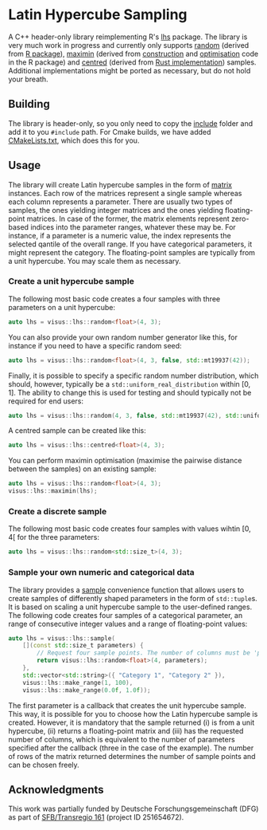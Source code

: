 # Latin Hypercube Sampling
A C++ header-only library reimplementing R's [lhs](https://github.com/bertcarnell/lhs/tree/master) package. The library is very much work in progress and currently only supports [random](lhs/include/visus/lhs/random.h) (derived from [R package]([[https://github.com/bertcarnell/lhs/blob/master/src/randomLHS.cpp](https://github.com/bertcarnell/lhs/blob/4be72495c0eba3ce0b1ae602122871ec83421db6/src/randomLHS.cpp)](https://github.com/bertcarnell/lhs/blob/4be72495c0eba3ce0b1ae602122871ec83421db6/src/randomLHS.cpp))), [maximin](lhs/include/visus/lhs/maximin.h) (derived from [construction](https://github.com/bertcarnell/lhs/blob/master/src/maximinLHS.cpp) and [optimisation](https://github.com/bertcarnell/lhs/blob/4be72495c0eba3ce0b1ae602122871ec83421db6/R/maximinLHS.R) code in the R package) and [centred](lhs/include/visus/lhs/centred.h) (derived from [Rust implementation](https://github.com/relf/egobox/blob/15a1225454f4d1c06df2301b9b5b69a9c900c788/crates/doe/src/lhs.rs#L253-L267)) samples. Additional implementations might be ported as necessary, but do not hold your breath.

## Building
The library is header-only, so you only need to copy the [include](lhs/include/) folder and add it to you `#include` path. For Cmake builds, we have added [CMakeLists.txt](lhs/CMakeLists.txt), which does this for you.

## Usage
The library will create Latin hypercube samples in the form of [matrix](lhs/include/visus/lhs/matrix.h) instances. Each row of the matrices represent a single sample whereas each column represents a parameter. There are usually two types of samples, the ones yielding integer matrices and the ones yielding floating-point matrices. In case of the former, the matrix elements represent zero-based indices into the parameter ranges, whatever these may be. For instance, if a parameter is a numeric value, the index represents the selected qantile of the overall range. If you have categorical parameters, it might represent the category. The floating-point samples are typically from a unit hypercube. You may scale them as necessary.

### Create a unit hypercube sample
The following most basic code creates a four samples with three parameters on a unit hypercube:
```c++
auto lhs = visus::lhs::random<float>(4, 3);
```

You can also provide your own random number generator like this, for instance if you need to have a specific random seed:
```c++
auto lhs = visus::lhs::random<float>(4, 3, false, std::mt19937(42));
```

Finally, it is possible to specify a specific random number distribution, which should, however, typically be a `std::uniform_real_distribution` within [0, 1]. The ability to change this is used for testing and should typically not be required for end users:
```c++
auto lhs = visus::lhs::random(4, 3, false, std::mt19937(42), std::uniform_real_distribution<float>(0.0f, 1.0f));
```

A centred sample can be created like this:
```c++
auto lhs = visus::lhs::centred<float>(4, 3);
```

You can perform maximin optimisation (maximise the pairwise distance between the samples) on an existing sample:
```c++
auto lhs = visus::lhs::random<float>(4, 3);
visus::lhs::maximin(lhs);
```

### Create a discrete sample
The following most basic code creates four samples with values wihtin [0, 4[ for the three parameters:
```c++
auto lhs = visus::lhs::random<std::size_t>(4, 3);
```

### Sample your own numeric and categorical data
The library provides a [sample](lhs/include/visus/lhs/sample.h) convenience function that allows users to create samples of differently shaped parameters in the form of `std::tuple`s. It is based on scaling a unit hypercube sample to the user-defined ranges. The following code creates four samples of a categorical parameter, an range of consecutive integer values and a range of floating-point values:
```c++
auto lhs = visus::lhs::sample(
    [](const std::size_t parameters) {
        // Request four sample points. The number of columns must be 'parameters'.
        return visus::lhs::random<float>(4, parameters);
    },
    std::vector<std::string>({ "Category 1", "Category 2" }),
    visus::lhs::make_range(1, 100),
    visus::lhs::make_range(0.0f, 1.0f));
```
The first parameter is a callback that creates the unit hypercube sample. This way, it is possible for you to choose how the Latin hypercube sample is created. However, it is mandatory that the sample returned (i) is from a unit hypercube, (ii) returns a floating-point matrix and (iii) has the requested number of columns, which is equivalent to the number of parameters specified after the callback (three in the case of the example). The number of rows of the matrix returned determines the number of sample points and can be chosen freely.

## Acknowledgments
This work was partially funded by Deutsche Forschungsgemeinschaft (DFG) as part of [SFB/Transregio 161](https://www.sfbtrr161.de) (project ID 251654672).
